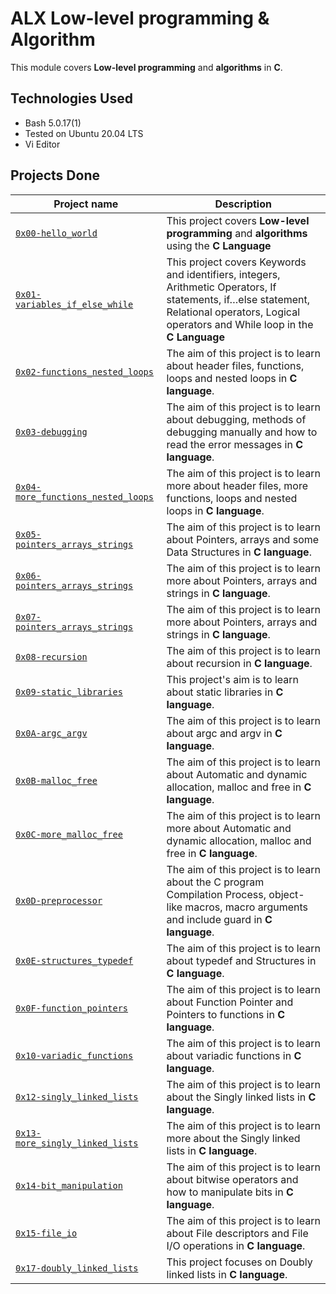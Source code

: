 # ALX Low-level programming & Algorithm

This module covers **Low-level programming** and **algorithms** in **C**.

## Technologies Used
* Bash 5.0.17(1)
* Tested on Ubuntu 20.04 LTS
* Vi Editor

## Projects Done

| Project name | Description |
| ------------ | ----------- |
| [`0x00-hello_world`](https://github.com/risecodesleep/alx-low_level_programming/tree/master/0x00-hello_world) | This project covers **Low-level programming** and **algorithms** using the **C Language** |
| [`0x01-variables_if_else_while`](https://github.com/risecodesleep/alx-low_level_programming/tree/master/0x01-variables_if_else_while) | This project covers Keywords and identifiers, integers, Arithmetic Operators, If statements, if…else statement, Relational operators, Logical operators and While loop in the **C Language** |
| [`0x02-functions_nested_loops`](https://github.com/risecodesleep/alx-low_level_programming/tree/master/0x02-functions_nested_loops) | The aim of this project is to learn about header files, functions, loops and nested loops in **C language**. |
| [`0x03-debugging`](https://github.com/risecodesleep/alx-low_level_programming/tree/master/0x03-debugging) | The aim of this project is to learn about debugging, methods of debugging manually and how to read the error messages in **C language**. |
| [`0x04-more_functions_nested_loops`](https://github.com/risecodesleep/alx-low_level_programming/tree/master/0x04-more_functions_nested_loops) | The aim of this project is to learn more about header files, more functions, loops and nested loops in **C language**. |
| [`0x05-pointers_arrays_strings`](https://github.com/risecodesleep/alx-low_level_programming/tree/master/0x05-pointers_arrays_strings) | The aim of this project is to learn about Pointers, arrays and some Data Structures in **C language**. |
| [`0x06-pointers_arrays_strings`](https://github.com/risecodesleep/alx-low_level_programming/tree/master/0x06-pointers_arrays_strings) | The aim of this project is to learn more about Pointers, arrays and strings in **C language**. |
| [`0x07-pointers_arrays_strings`](https://github.com/risecodesleep/alx-low_level_programming/tree/master/0x07-pointers_arrays_strings) | The aim of this project is to learn more about Pointers, arrays and strings in **C language**. |
| [`0x08-recursion`](https://github.com/risecodesleep/alx-low_level_programming/tree/master/0x08-recursion) | The aim of this project is to learn about recursion in **C language**. |
| [`0x09-static_libraries`](https://github.com/risecodesleep/alx-low_level_programming/tree/master/0x09-static_libraries) | This project's aim is to learn about static libraries in **C language**. |
| [`0x0A-argc_argv`](https://github.com/risecodesleep/alx-low_level_programming/tree/master/0x0A-argc_argv) | The aim of this project is to learn about argc and argv in **C language**. |
| [`0x0B-malloc_free`](https://github.com/risecodesleep/alx-low_level_programming/tree/master/0x0B-malloc_free) | The aim of this project is to learn about Automatic and dynamic allocation, malloc and free in **C language**. |
| [`0x0C-more_malloc_free`](https://github.com/risecodesleep/alx-low_level_programming/tree/master/0x0C-more_malloc_free) | The aim of this project is to learn more about Automatic and dynamic allocation, malloc and free in **C language**. |
| [`0x0D-preprocessor`](https://github.com/risecodesleep/alx-low_level_programming/tree/master/0x0D-preprocessor) | The aim of this project is to learn about the C program Compilation Process, object-like macros, macro arguments and include guard in **C language**. |
| [`0x0E-structures_typedef`](https://github.com/risecodesleep/alx-low_level_programming/tree/master/0x0E-structures_typedef) | The aim of this project is to learn about typedef and Structures in **C language**. |
| [`0x0F-function_pointers`](https://github.com/risecodesleep/alx-low_level_programming/tree/master/0x0F-function_pointers) | The aim of this project is to learn about Function Pointer and Pointers to functions in **C language**. |
| [`0x10-variadic_functions`](https://github.com/risecodesleep/alx-low_level_programming/tree/master/0x10-variadic_functions) | The aim of this project is to learn about variadic functions in **C language**. |
| [`0x12-singly_linked_lists`](https://github.com/risecodesleep/alx-low_level_programming/tree/master/0x12-singly_linked_lists) | The aim of this project is to learn about the Singly linked lists in **C language**. |
| [`0x13-more_singly_linked_lists`](https://github.com/risecodesleep/alx-low_level_programming/tree/master/0x13-more_singly_linked_lists) | The aim of this project is to learn more about the Singly linked lists in **C language**. |
| [`0x14-bit_manipulation`](https://github.com/risecodesleep/alx-low_level_programming/tree/master/0x14-bit_manipulation) | The aim of this project is to learn about bitwise operators and how to manipulate bits in **C language**. |
| [`0x15-file_io`](https://github.com/risecodesleep/alx-low_level_programming/tree/master/0x15-file_io) | The aim of this project is to learn about File descriptors and File I/O operations in **C language**. |
| [`0x17-doubly_linked_lists`](https://github.com/risecodesleep/alx-low_level_programming/tree/master/0x17-doubly_linked_lists) | This project focuses on Doubly linked lists in **C language**. |
